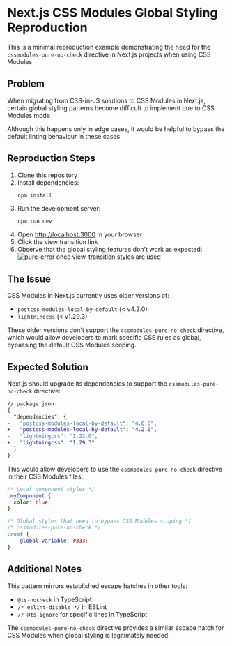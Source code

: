# Next.js CSS Modules Global Styling Reproduction

This is a minimal reproduction example demonstrating the need for the `cssmodules-pure-no-check` directive in Next.js projects when using CSS Modules

## Problem

When migrating from CSS-in-JS solutions to CSS Modules in Next.js, certain global styling patterns become difficult to implement due to CSS Modules mode

Although this happens only in edge cases, it would be helpful to bypass the default linting behaviour in these cases

## Reproduction Steps

1. Clone this repository
2. Install dependencies:
   ```bash
   npm install
   ```
3. Run the development server:
   ```bash
   npm run dev
   ```
4. Open [http://localhost:3000](http://localhost:3000) in your browser
5. Click the view transition link
6. Observe that the global styling features don't work as expected: ![pure-error once view-transition styles are used](https://github.com/user-attachments/assets/5d69b1c7-81e8-486c-9d6d-707804455681)


## The Issue

CSS Modules in Next.js currently uses older versions of:
- `postcss-modules-local-by-default` (< v4.2.0)
- `lightningcss` (< v1.29.3)

These older versions don't support the `cssmodules-pure-no-check` directive, which would allow developers to mark specific CSS rules as global, bypassing the default CSS Modules scoping.

## Expected Solution

Next.js should upgrade its dependencies to support the `cssmodules-pure-no-check` directive:

```diff
// package.json
{
  "dependencies": {
-   "postcss-modules-local-by-default": "4.0.0",
+   "postcss-modules-local-by-default": "4.2.0",
-   "lightningcss": "1.22.0",
+   "lightningcss": "1.29.3"
  }
}
```

This would allow developers to use the `cssmodules-pure-no-check` directive in their CSS Modules files:

```css
/* Local component styles */
.myComponent {
  color: blue;
}

/* Global styles that need to bypass CSS Modules scoping */
/* cssmodules-pure-no-check */
:root {
  --global-variable: #333;
}
```

## Additional Notes

This pattern mirrors established escape hatches in other tools:
- `@ts-nocheck` in TypeScript
- `/* eslint-disable */` in ESLint
- `// @ts-ignore` for specific lines in TypeScript

The `cssmodules-pure-no-check` directive provides a similar escape hatch for CSS Modules when global styling is legitimately needed.
